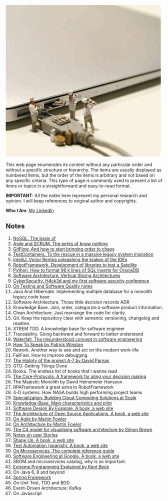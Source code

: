 ![](images/tech_and_bread.jpeg)

This web page enumerates its content without any particular order and without a specific structure or hierarchy. The items are usually displayed as numbered items, but the order of the items is arbitrary and not based on any specific criteria. This type of page is commonly used to present a list of items or topics in a straightforward and easy-to-read format.

**IMPORTANT**: All the notes here represent my personal research and opinion. I will keep references to original author and copyrights.

**Who I Am**: [My LinkedIn](https://www.linkedin.com/in/matiasmiguez/)

## Notes

1. [NoSQL. The basis of](/pages/1.nosql_the_basis_of.md)
2. [Agile and SCRUM. The perks of know nothing](/pages/2.agile-and-scrum.md)
3. [GitFlow. And how to start bringing order to chaos](/pages/3.gitflow-and-how-to-start-bringing-order-to-chaos.md)
4. [TestContainers. To the rescue in a massive legacy system migration](/pages/4.testcontainers-to-the-rescue-in-a-massive-legacy-system-migration.md)
5. [IntelliJ. Victor Rentea unleashing the kraken of the IDEs](/pages/5.intellij-victor-rentea-unleasing-the-craken-of-the-ides.md)
6. [RobotFramework. Development of libraries to test a Satellite](/pages/6.robotframework-development-of-libraries-to-test-a-satellite.md)
7. [Python. How to format 96 k lines of SQL inserts for OracleDB](/pages/7.python-how-to-format-96-k-lines-of-sql-inserts-for-oracledb.md)
8. [Software Architecture. Vertical Slicing Architectures](/pages/8.software-architecture-vertical-slicing-architectures.md)
9. [CyberSecurity. H4ck3d and my first software security conference](/pages/9.cybersecurity-h4ck3d-and-my-first-software-security-conference.md)
10. [On Testing and Software Quality notes](/pages/10.on_testing_and_software_quality_notes.md)
11. Java And Hibernate. Implementing multiple database for a monolith legacy code base
12. Software Architecture. Those little decision records ADR
13. Knowledge Base. Join, order, categorize a software product information.
14. Clean Architecture. Just rearrange the code for clarity.
15. Git. Keep the repository clear with semantic versioning, changelog and readme.
16. XTREM TDD. A knowledge base for software engineer
17. Traceability. Going backward and forward to better understand
18. [Waterfall. The misunderstood concept in software engineering](/pages/18.waterfall.md)
19. [How To Speak by Patrick Winston](/pages/19.how_to_speak_by_patrick_winston.md)
20. Rework. Another way to see and act on the modern work-life
21. FailFast. How to improve debugging.
22. [The Histoty of the project A-7 by David Parnas](/pages/22_the_history_of_the_project_A7_by_David_Parnas.md)
23. GTD. Getting Things Done
24. Books. The endless list of books that I wanna read
25. [The Core-Protocols. A framework for aling your decision making](/pages/25_the_core_protocols_a_framework_for_aling_your_decisions_making.md)
26. The Majestic Monolith by David Heinemeier Hansson
27. RPAFramework a great extra to RobotFramework
28. 4-D systems. How NASA builds high performing project teams
29. [Specialization: Building Cloud Computing Solutions at Scale](pages/29_specialization_building_cloud_computing_solutions_at_scale.md)
30. [Knowledge-Base. Main characteristics and pilot](/pages/30.knowledge-base_main_characteristics_and_pilot.md)
31. [Software Design By Example. A book, a web site](https://third-bit.com/sdxjs/)
32. [The Architecture of Open Source Applications. A book, a web site](http://aosabook.org/en/index.html)
33. [On Agile by Martin Fowler](https://martinfowler.com/agile.html)
34. [On Architecture by Martin Fowler](https://martinfowler.com/architecture/)
35. [The C4 model for visualising software architecture by Simon Brown](https://c4model.com/)
36. [Notes on user Stories](/pages/36.notes_on_user_stories.md)
37. [Shape Up. A book, a web site](https://basecamp.com/shapeup)
38. [Test Automation (spanish). A book, a web site](https://nicopaez.gitbook.io/test-automation/)
39. [On Microservices. The complete reference guide](https://microservices.io/)
40. [Software Engineering at Google. A book, a web site](https://abseil.io/resources/swe-book)
41. SBOM and microservices catalog, why is so important.
42. [Extreme Programming Explained by Kent Beck](/pages/42_extreme_programming_explained.md)
43. On Java 6, 8 and beyond
44. [Spring Framework](/pages/44.spring_framework.md)
45. On Unit Test, TDD and BDD
46. Event-Driven Architecture: Kafka
47. On Javascript
